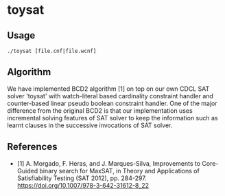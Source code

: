 toysat
======

Usage
-----

    ./toysat [file.cnf|file.wcnf]

Algorithm
---------

We have implemented BCD2 algorithm [1] on top on our own CDCL SAT solver
'toysat' with watch-literal based cardinality constraint handler and
counter-based linear pseudo boolean constraint handler. One of the major
difference from the original BCD2 is that our implementation uses incremental
solving features of SAT solver to keep the information such as learnt clauses
in the successive invocations of SAT solver.

References
----------

* [1] A. Morgado, F. Heras, and J. Marques-Silva,
  Improvements to Core-Guided binary search for MaxSAT,
  in Theory and Applications of Satisfiability Testing (SAT 2012),
  pp. 284-297.
  <https://doi.org/10.1007/978-3-642-31612-8_22>

